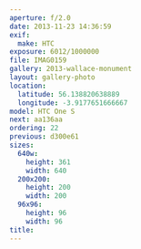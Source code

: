 ```yaml
---
aperture: f/2.0
date: 2013-11-23 14:36:59
exif:
  make: HTC
exposure: 6012/1000000
file: IMAG0159
gallery: 2013-wallace-monument
layout: gallery-photo
location:
  latitude: 56.138820638889
  longitude: -3.9177651666667
model: HTC One S
next: aa136aa
ordering: 22
previous: d300e61
sizes:
  640w:
    height: 361
    width: 640
  200x200:
    height: 200
    width: 200
  96x96:
    height: 96
    width: 96
title: 
---
```

